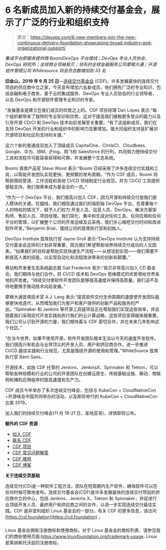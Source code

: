 # 6 名新成员加入新的持续交付基金会，展示了广泛的行业和组织支持

> 原文：<https://devops.com/6-new-members-join-the-new-continuous-delivery-foundation-showcasing-broad-industry-and-organizational-support/>

*集成平台即服务提供商 BoomiDevOps 平台摆线；DevOps 专业人员协会、DevOps 研究所；全球商业领袖易贝；领先的全球金融服务公司摩根大通；开源组件管理公司 Whitesource 将会员总数增加到 33 名*

**旧金山，2019 年 9 月 25 日**—[连续交付基金会](https://cd.foundation/) (CDF)，许多发展最快的连续交付项目的供应商中立之家，今天宣布增加六名新成员，他们拥有广泛的专业知识，包括金融和电子商务、基于云的集成服务、DevOps 专业人员协会的行业领导者，以及 DevOps 和开源软件管理专业知识的专家。

“发展基金是建立在我们成员的优势之上的。CDF 项目经理 Dan Lopez 表示:“每个组织都带来了独特的专业知识和优势，这对于提高我们接触更多受众的能力以及引导开源 CD/CI 和 DevOps 技术向前发展至关重要。“有了这组新成员，我们在支持 DevOps 开发的行业和组织中的影响力显著增加。强大的组织支持是扩展对开源项目和社区的支持的关键。”

这六个新的普通成员加入了顶级成员 CapitalOne、CircleCI、Cloudbees、Google、华为、IBM、jFrog、网飞和 Salesforce 的行列，共同努力使持续交付工具和流程尽可能容易获得和可靠，并发展整个生态系统。

Boomi 首席产品官 Steve Wood 表示:“Boomi 已经采用了许多连续交付实践和工具，以帮助开发团队实现更快、更频繁的发布周期。“作为 CDF 成员，Boomi 将帮助围绕管道、工作流程和其他 CI/CD 领域制定行业规范，并为 CI/CD 工具提供基础支持。我们很荣幸成为基金会的一员。”

“作为一个 DevOps 平台，我们很高兴加入 CDF，因为开源和持续交付是我们嵌入模块的关键。在摆线，我们相信通过我们的端到端 DevOps 平台，在尊重每个人的特权的情况下，赋予人们权力:开发人员、运营人员、DevOps、解决方案架构师、售前人员、项目经理。我们简化、集中和生成对任何工具、任何应用和任何平台的管理，以扩展整个公司的开发运维及云采用。我们关心缩短交付时间和改进软件开发，”Benjamin Brial，摆线公司的首席执行官和创始人。

DevOps Institute 首席执行官 Jayne Groll 表示:“DevOps Institute 认为支持持续交付基金会这样的计划非常重要，因为我们希望帮助培养持续交付成功的人文因素。“如果我们的目标是帮助实现快速生产流程——从想法到实现——我们需要不断提高人类的技能，以实现自动化和流程改进带来的创新和颠覆。”

移动和开发者生态系统副总裁 Gail Frederick 表示:“易贝非常高兴加入 CD 基金会，我们期待与他们合作，将 CI/CD 技术和 DevOps 思维模式的优势带给世界各地的开发者。“持续交付使软件开发团队能够提高速度并保持高质量。我们迫不及待地要携手推动技术向前发展。”

摩根大通首席技术官 A.J. Lang 表示:“提高软件交付生命周期的速度使开发团队能够更快地迭代，从而增加我们为客户和客户提供的创新产品和服务的产出。“Spinnaker 和 Jenkins 等开源工具链项目正在帮助我们实现这些效率，并且随着我们采用现代开发实践和执行我们的云计算战略，这些项目变得越来越重要。我们公司认识到开源的力量，我们期待着与 CDF 密切合作，并在未来几年影响这个社区。”

“在当今世界，如果不使用开源，软件开发团队根本无法以今天的速度开发软件。我们很高兴有机会与业界顶尖的开发人员、用户和供应商合作，进一步推进 CI/CD 最佳实践和行业规范，尤其是围绕开源的使用和管理。”WhiteSource 首席执行官 Rami Sass。

开源技术，如由 CDF 托管的 Jenkins、JenkinsX、Spinnaker 和 Tekton，可以帮助各种规模和行业的公司的开发团队在创建云原生、传统基础设施、移动、物联网和裸机应用程序时提高速度和生产力。

CDF 成员今年举办了多次连续交付峰会，包括与 KubeCon + CloudNativeCon +开源峰会中国共同举办的活动，以及即将举行的 KubeCon + CloudNativeCon 北美 2019。

加入我们的持续交付峰会(11 月 18-21 日，圣地亚哥)，详情即将公布。

**额外的 CDF 资源**

*   [加入 CDF](https://cd.foundation/members/join/)
*   [联系 CDF](https://cd.foundation/about/contact/)
*   [CDF 项目](https://cd.foundation/projects/)
*   [CDF 常见问题解答](https://cd.foundation/about/faq/)
*   [CDF 推特](https://twitter.com/CDeliveryfdn)
*   [CDF 博客](https://cd.foundation/news/blog/)

**关于连续交货基础**

连续交付(CD)是一种软件工程方法，团队在短周期内生产软件，确保软件可以在任何时候可靠地发布。连续交付基金会(CDF)是许多发展最快的连续交付项目的供应商中立的中心，包括 Jenkins、Jenkins X、Tekton 和 Spinnaker，并促进行业顶级开发人员、最终用户和供应商之间的合作，以进一步实现连续交付最佳实践。CDF 是非营利组织 Linux 基金会的一部分。有关 CDF 的更多信息，请访问 [https://cd.foundation](https://cd.foundation) 。

###

Linux 基金会拥有注册商标和使用商标。对于 Linux 基金会的商标列表，请参见我们的商标使用页面:https://www.linuxfoundation.org/trademark-usage. Linux 是莱纳斯托沃兹的注册商标。